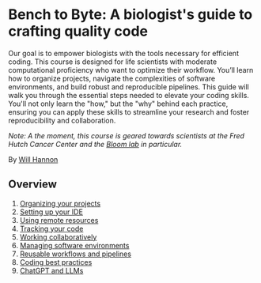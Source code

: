 # Bench to Byte: A biologist's guide to crafting quality code

Our goal is to empower biologists with the tools necessary for efficient coding. This course is designed for life scientists with moderate computational proficiency who want to optimize their workflow. You’ll learn how to organize projects, navigate the complexities of software environments, and build robust and reproducible pipelines. This guide will walk you through the essential steps needed to elevate your coding skills. You'll not only learn the "how," but the "why" behind each practice, ensuring you can apply these skills to streamline your research and foster reproducibility and collaboration.

*Note: A the moment, this course is geared towards scientists at the Fred Hutch Cancer Center and the [Bloom lab](https://research.fredhutch.org/bloom/en.html) in particular.*

By [Will Hannon](https://willhannon.com/)

## Overview

1. [Organizing your projects]()
2. [Setting up your IDE]()
3. [Using remote resources]()
4. [Tracking your code]()
5. [Working collaboratively]()
6. [Managing software environments]()
7. [Reusable workflows and pipelines]()
8. [Coding best practices]()
9. [ChatGPT and LLMs]()
